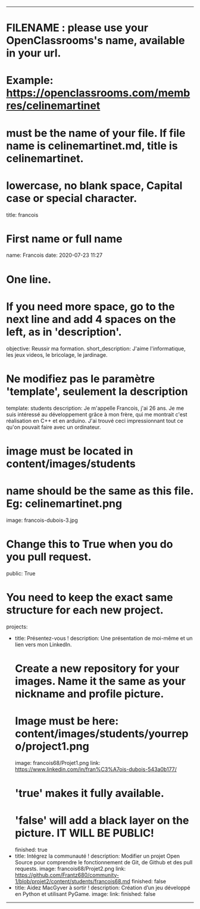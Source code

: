---

# FILENAME : please use your OpenClassrooms's name, available in your url.
# Example: https://openclassrooms.com/membres/celinemartinet
# must be the name of your file. If file name is celinemartinet.md, title is celinemartinet.
# lowercase, no blank space, Capital case or special character.
title: francois

# First name or full name
name: Francois
date: 2020-07-23 11:27

# One line.
# If you need more space, go to the next line and add 4 spaces on the left, as in 'description'.
objective: Reussir ma formation.
short_description: J'aime l'informatique, les jeux videos, le bricolage, le jardinage.

# Ne modifiez pas le paramètre 'template', seulement la description
template: students
description:
    Je m'appelle Francois, j'ai 26 ans. Je me suis intéressé au développement grâce à mon frère, qui me montrait c'est réalisation en C++ et en arduino. 
    J'ai trouvé ceci impressionnant tout ce qu'on pouvait faire avec un ordinateur.

# image must be located in content/images/students
# name should be the same as this file. Eg: celinemartinet.png
image: francois-dubois-3.jpg

# Change this to True when you do you pull request.
public: True

# You need to keep the exact same structure for each new project.
projects:
  - title: Présentez-vous !
    description: Une présentation de moi-même et un lien vers mon LinkedIn.
    # Create a new repository for your images. Name it the same as your nickname and profile picture.
    # Image must be here: content/images/students/yourrepo/project1.png
    image: francois68/Projet1.png
    link: https://www.linkedin.com/in/fran%C3%A7ois-dubois-543a0b177/
    # 'true' makes it fully available.
    # 'false' will add a black layer on the picture. IT WILL BE PUBLIC!
    finished: true
  - title: Intégrez la communauté !
    description: Modifier un projet Open Source pour comprendre le fonctionnement de Git, de Github et des pull requests. 
    image: francois68/Projet2.png
    link: https://github.com/Frantz680/community-1/blob/projet2/content/students/francois68.md
    finished: false
  - title: Aidez MacGyver à sortir !
    description: Création d’un jeu développé en Python et utilisant PyGame.
    image: 
    link: 
    finished: false
---